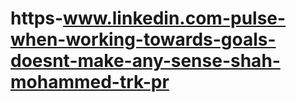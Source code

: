 # https-www.linkedin.com-pulse-when-working-towards-goals-doesnt-make-any-sense-shah-mohammed-trk-pr